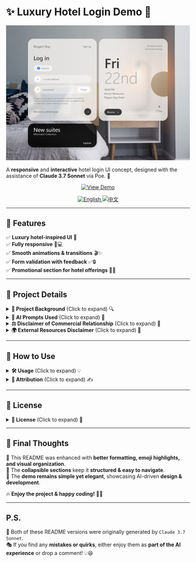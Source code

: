 # ✨ Luxury Hotel Login Demo 🏨
![Demo-image](images/demo.png)

A **responsive** and **interactive** hotel login UI concept, designed with the assistance of **Claude 3.7 Sonnet** via Poe. 🌟

<p align="center">
  <a href="https://poe.com/preview/VINxtMRiJm2z6AgZuJVA">
    <img src="https://img.shields.io/badge/🔥%20👉%20VIEW%20DEMO-ff5733?style=for-the-badge" alt="View Demo">
  </a>
</p>

<p align="center">
  <a href="README.md">
    <img src="https://img.shields.io/badge/🇬🇧%20ENGLISH-007bff?style=for-the-badge" alt="English">
  </a>
  <a href="README.zh-CN.md">
    <img src="https://img.shields.io/badge/🇨🇳%20中文-FFA500?style=for-the-badge" alt="中文">
  </a>
</p>

---

## 📌 Features
✅ **Luxury hotel-inspired UI** 🎨  
✅ **Fully responsive** 📱💻  
✅ **Smooth animations & transitions** 🎬✨  
✅ **Form validation with feedback** ✅🔒  
✅ **Promotional section for hotel offerings** 🏨🍹  

---

## 📖 **Project Details**
<details>
<summary><strong>📜 Project Background</strong> (Click to expand) 🔍</summary>

This demo was created using simple prompts along with reference images from **pxdx.studio**.  

Through **less than 10 conversation rounds** with **Claude 3.7 Sonnet**, I was able to create this design.  
📌 **Key milestones:**  
- The **basic implementation** was achieved in just **3 rounds**, which was incredibly efficient.  
- The **interactive animations** were implemented in about **2 rounds**.  
- The remaining time was spent on **fine-tuning** details like **fonts, copy text, and color adjustments**.  

While this is **just a demo** with **several limitations** that might prevent it from being used in any actual project,  
for someone like me with **no prior AI frontend programming experience**,  
📌 **building such an impressive webpage in under 10 minutes** was an **incomparable delight**. 🎉
</details>

<details>
<summary><strong>🧠 AI Prompts Used</strong> (Click to expand) 💬</summary>

💻 **Prompt 1**:  
> `"Completely analyze this interface's functionality and interaction logic, then implement a similar interface with interactive features and a simple data backend, with a frosted glass design style."`

🎨 **Prompt 2**:  
> `"Can you mimic this part of the design style as much as possible? You can first analyze its layout and design style."`

These minimal prompts, combined with reference images, were enough to **generate functional code** with high accuracy! 🔥
</details>

<details>
<summary><strong>⚖️ Disclaimer of Commercial Relationship</strong> (Click to expand) 🚫</summary>

🚀 I am a **paid user of Poe**, but **I have no commercial affiliation** with **Anthropic (Claude)** or **Poe**.  

💡 This project was created **purely for learning and exploration**. Any mention of `Claude 3.7 Sonnet` or `Poe` is **for transparency and attribution purposes only**.
</details>

<details>
<summary><strong>🌍 External Resources Disclaimer</strong> (Click to expand) 🔗</summary>

This project includes **references to external resources** via **Content Security Policy (CSP)**. Here are key points:  

1️⃣ **Background Image**:  
   - 🌆 Sourced from **Unsplash** (`https://images.unsplash.com/photo-1522771739844-6a9f6d5f14af`).  
   
2️⃣ **Content Security Policy**:  
   - 🔐 Includes permissions for **Bootstrap, jQuery**, etc.  
   - 🔍 These permissions were **auto-generated** and may **not all be used**.  

3️⃣ **Actual Resource Usage**:  
   - 📄 Only some external resources are actually loaded – check the **`<script>` and `<link>` tags** to confirm.  

4️⃣ **🔑 Unicode Icons**:  
   - This demo uses **Unicode characters** (e.g., `🔑`) instead of external icon libraries.  

5️⃣ **❌ No Data Collection**:  
   - This project does **not** collect, store, or process **any user data** – login is **simulated**.
</details>

---

## 🚀 **How to Use**
<details>
<summary><strong>🛠️ Usage</strong> (Click to expand) 💡</summary>

This project is for **demonstration purposes only**.  
Feel free to use it for **learning & inspiration**, but please respect the **attribution guidelines** below. 🎨🙏
</details>

<details>
<summary><strong>🎨 Attribution</strong> (Click to expand) ✍️</summary>

- **UI & Code** → Created with **Claude 3.7 Sonnet** 🤖  
- **Background** → Image from **Unsplash** 📷  
- **Design Reference** → Inspired by `pxdx.studio` 🎨  
- **Original Concept** → [Instagram Post](https://www.instagram.com/p/C7j8A5Et67s/?utm_source=ig_web_copy_link)  

📌 **Reference Image:**  
![Reference Image](images/reference-image.png)  

🙏 If you use or reference this work, I’d **greatly appreciate** a credit to `@lepadphone`! 🎉
</details>

---

## 📜 **License**
<details>
<summary><strong>📄 License</strong> (Click to expand) 🚫</summary>

⚠️ **This project is for educational and personal use only.**  

❌ **Commercial use is strictly prohibited.**  
📌 **Any derivative works must retain this non-commercial restriction.**
</details>

---

## 💬 **Final Thoughts**
🔹 This README was enhanced with **better formatting, emoji highlights, and visual organization**.  
🔹 The **collapsible sections** keep it **structured & easy to navigate**.  
🔹 The **demo remains simple yet elegant**, showcasing AI-driven **design & development**.  

🔥 **Enjoy the project & happy coding!** 🚀🎨  

---

## **P.S.**  
🤖 Both of these README versions were originally generated by `Claude 3.7 Sonnet`.  
🎭 If you find any **mistakes or quirks**, either enjoy them as **part of the AI experience** or drop a comment! 💡😆  
